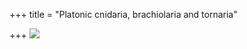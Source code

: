 +++
title = "Platonic cnidaria, brachiolaria and tornaria"

+++
[![](https://lh4.googleusercontent.com/-CBij-ppAckA/UXLiQjFDkqI/AAAAAAAACpg/ulISJNUw7DY/s800/mandel_bulb.jpg)](https://picasaweb.google.com/lh/photo/bMDJy5c7mghc2CddmQRj5NMTjNZETYmyPJy0liipFm0?feat=embedwebsite)
